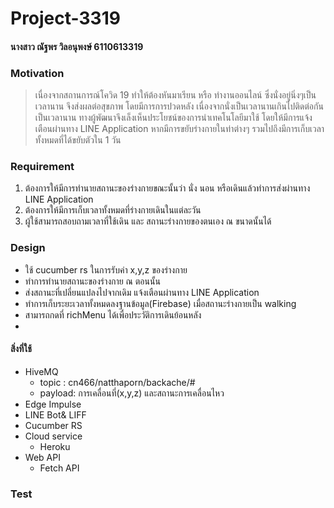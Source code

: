 # Project-3319
#### นางสาว ณัฐพร วิลอนุพงษ์ 6110613319
### Motivation
> เนื่องจากสถานการณ์โควิด 19 ทำให้ต้องหันมาเรียน หรือ ทำงานออนไลน์ ซึ่งนั่งอยู่นิ่งๆเป็นเวลานาน จึงส่งผลต่อสุขภาพ โดยมีการการปวดหลัง เนื่องจากนั่งเป็นเวลานานเกินไปติดต่อกันเป็นเวลานาน
> ทางผู้พัฒนาจึงเล็งเห็นประโยชน์ของการนำเทคโนโลยีมาใช้ โดยให้มีการแจ้งเตือนผ่านทาง LINE Application หากมีการขยับร่างกายในท่าต่างๆ รวมไปถึงมีการเก็บเวลาทั้งหมดที่ได้ขยับตัวใน 1 วัน

### Requirement
1. ต้องการให้มีการทำนายสถานะของร่างกายขณะนั้นว่า นั่ง นอน หรือเดินแล้วทำการส่งผ่านทาง LINE Application 
2. ต้องการให้มีการเก็บเวลาทั้งหมดที่ร่างกายเดินในแต่ละวัน
3. ผู้ใช้สามารถสอบถามเวลาที่ใช้เดิน และ สถานะร่างกายของตนเอง ณ ขนาดนั้นได้

### Design
- ใช้ cucumber rs ในการรับค่า x,y,z ของร่างกาย
- ทำการทำนายสถานะของร่างกาย ณ ตอนนั้น
- ส่งสถานะที่เปลี่ยนแปลงไปจากเดิม แจ้งเตือนผ่านทาง LINE Application
- ทำการเก็บระยะเวลาทั้งหมดลงฐานข้อมูล(Firebase) เมื่อสถานะร่างกายเป็น walking
- สามารถกดที่ richMenu ได้เพื่อประวัติการเดินย้อนหลัง
- 
#### สิ่งที่ใช้
  - HiveMQ
    - topic : cn466/natthaporn/backache/#
    - payload: การเคลื่อนที่(x,y,z) และสถานะการเคลื่อนไหว
  - Edge Impulse
  - LINE Bot& LIFF 
  - Cucumber RS
  - Cloud service 
    - Heroku
  - Web API 
    - Fetch API

### Test

